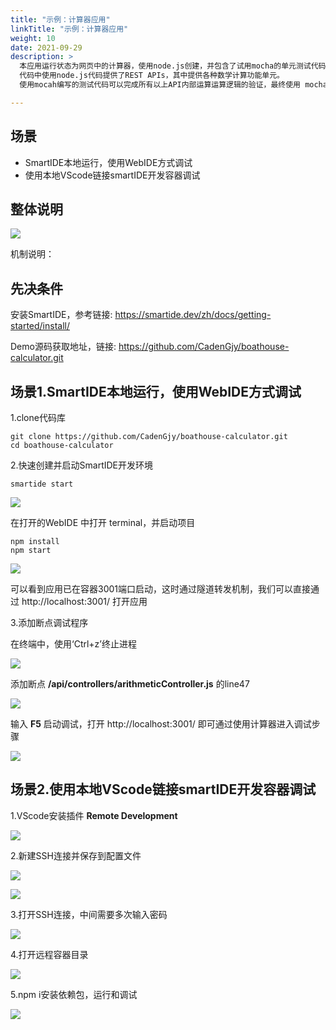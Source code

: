 ```yaml
---
title: "示例：计算器应用"
linkTitle: "示例：计算器应用"
weight: 10
date: 2021-09-29
description: >
  本应用运行状态为网页中的计算器，使用node.js创建，并包含了试用mocha的单元测试代码。
  代码中使用node.js代码提供了REST APIs，其中提供各种数学计算功能单元。
  使用mocah编写的测试代码可以完成所有以上API内部运算运算逻辑的验证，最终使用 mocha-junit-reports 来生成XML格式的测试结果文件

---
```


## 场景

- SmartIDE本地运行，使用WebIDE方式调试
- 使用本地VScode链接smartIDE开发容器调试

## 整体说明

![](process-all.png)

机制说明：

## 先决条件

安装SmartIDE，参考链接: https://smartide.dev/zh/docs/getting-started/install/

Demo源码获取地址，链接: https://github.com/CadenGjy/boathouse-calculator.git

##  场景1.SmartIDE本地运行，使用WebIDE方式调试

1.clone代码库

```shell
git clone https://github.com/CadenGjy/boathouse-calculator.git
cd boathouse-calculator
```

2.快速创建并启动SmartIDE开发环境

```shell
smartide start 
```

![](smartide-start.png)

在打开的WebIDE 中打开 terminal，并启动项目

```shell
npm install 
npm start 
```

![](start-calculator.png)

可以看到应用已在容器3001端口启动，这时通过隧道转发机制，我们可以直接通过 http://localhost:3001/ 打开应用

3.添加断点调试程序

在终端中，使用‘Ctrl+z’终止进程

![](ctrl-z.png)

添加断点 **/api/controllers/arithmeticController.js**  的line47

![](line47.png)

输入 **F5** 启动调试，打开 http://localhost:3001/ 即可通过使用计算器进入调试步骤

![](debug-step.png)

##  场景2.使用本地VScode链接smartIDE开发容器调试

1.VScode安装插件 **Remote Development**

![](remote-deployment.png)

2.新建SSH连接并保存到配置文件

![](ssh-remote.png)

![](save-ssh.png)

3.打开SSH连接，中间需要多次输入密码

![](login-password.png)

4.打开远程容器目录

![](opendir.png)

5.npm i安装依赖包，运行和调试

![](debugcode.png)
